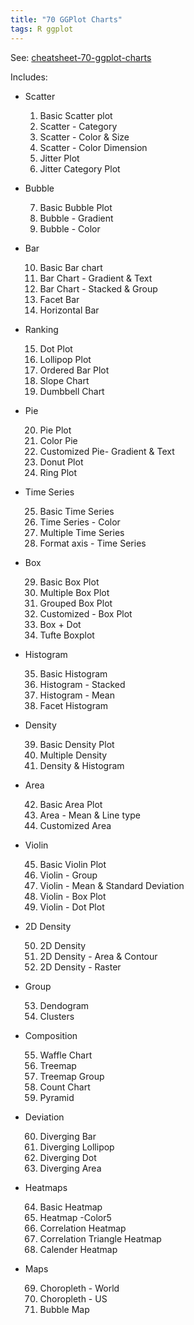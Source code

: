 ```yaml
---
title: "70 GGPlot Charts"
tags: R ggplot 
---
```


See: [cheatsheet-70-ggplot-charts](https://www.kaggle.com/code/akhabash/cheatsheet-70-ggplot-charts)

Includes:

- Scatter

    1. Basic Scatter plot
    2. Scatter - Category
    3. Scatter - Color & Size
    4. Scatter - Color Dimension
    5. Jitter Plot
    6. Jitter Category Plot

- Bubble

    7. Basic Bubble Plot
    8. Bubble - Gradient
    9. Bubble - Color

- Bar

    10. Basic Bar chart
    11. Bar Chart - Gradient & Text
    12. Bar Chart - Stacked & Group
    13. Facet Bar
    14. Horizontal Bar

- Ranking

    15. Dot Plot
    16. Lollipop Plot
    17. Ordered Bar Plot
    18. Slope Chart
    19. Dumbbell Chart

- Pie

    20. Pie Plot
    21. Color Pie
    22. Customized Pie- Gradient & Text
    23. Donut Plot
    24. Ring Plot

- Time Series

    25. Basic Time Series
    26. Time Series - Color
    27. Multiple Time Series
    28. Format axis - Time Series

- Box

    29. Basic Box Plot
    30. Multiple Box Plot
    31. Grouped Box Plot
    32. Customized - Box Plot
    33. Box + Dot
    34. Tufte Boxplot

- Histogram

    35. Basic Histogram
    36. Histogram - Stacked
    37. Histogram - Mean
    38. Facet Histogram

- Density

    39. Basic Density Plot
    40. Multiple Density
    41. Density & Histogram

- Area

    42. Basic Area Plot
    43. Area - Mean & Line type
    44. Customized Area

- Violin

    45. Basic Violin Plot
    46. Violin - Group
    47. Violin - Mean & Standard Deviation
    48. Violin - Box Plot
    49. Violin - Dot Plot

- 2D Density

    50. 2D Density
    51. 2D Density - Area & Contour
    52. 2D Density - Raster

- Group

    53. Dendogram
    54. Clusters

- Composition

    55. Waffle Chart
    56. Treemap
    57. Treemap Group
    58. Count Chart
    59. Pyramid

- Deviation

    60. Diverging Bar
    61. Diverging Lollipop
    62. Diverging Dot
    63. Diverging Area

- Heatmaps

    64. Basic Heatmap
    65. Heatmap -Color5
    66. Correlation Heatmap
    67. Correlation Triangle Heatmap
    68. Calender Heatmap

- Maps

    69. Choropleth - World
    70. Choropleth - US
    71. Bubble Map

